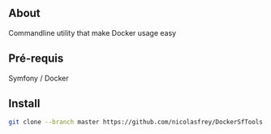About
------------------

Commandline utility that make Docker usage easy

Pré-requis
------------
Symfony / Docker

Install
------------

````bash
git clone --branch master https://github.com/nicolasfrey/DockerSfTools.git bin && bin/app config
````